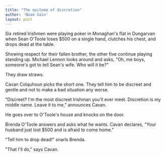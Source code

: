 ```yaml
---
title: "The epitome of discretion"
author: 'Noam Sain'
layout: post
---
```


Six retired Irishmen were playing poker in Monaghan's flat in Dungarvan when Sean O'Toole loses $500 on a single hand, clutches his chest, and drops dead at the table.  
  
Showing respect for their fallen brother, the other five continue playing standing up. Michael Lennon looks around and asks, "Oh, me boys, someone's got to tell Sean's wife. Who will it be?"

They draw straws.

Cavan Colquhoun picks the short one. They tell him to be discreet and gentle and not to make a bad situation any worse.

"Discreet? I'm the most discreet Irishman you'll ever meet. Discretion is my middle name. Leave it to me," announces Cavan.

He goes over to O'Toole's house and knocks on the door.

Brenda O'Toole answers and asks what he wants. Cavan declares, "Your husband just lost $500 and is afraid to come home."

"Tell him to drop dead!" snarls Brenda.

"That I'll do," says Cavan.
